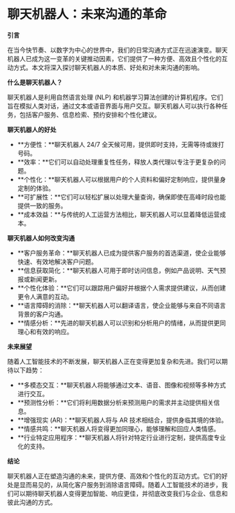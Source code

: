 # 聊天机器人：未来沟通的革命

**引言**

在当今快节奏、以数字为中心的世界中，我们的日常沟通方式正在迅速演变。聊天机器人已成为这一变革的关键推动因素，它们提供了一种方便、高效且个性化的互动方式。本文将深入探讨聊天机器人的本质、好处和对未来沟通的影响。

**什么是聊天机器人？**

聊天机器人是利用自然语言处理 (NLP) 和机器学习算法创建的计算机程序。它们旨在模拟人类对话，通过文本或语音界面与用户交互。聊天机器人可以执行各种任务，包括客户服务、信息检索、预约安排和个性化建议。

**聊天机器人的好处**

* **方便性：**聊天机器人 24/7 全天候可用，提供即时支持，无需等待或拨打号码。
* **效率：**它们可以自动处理重复性任务，释放人类代理以专注于更复杂的问题。
* **个性化：**聊天机器人可以根据用户的个人资料和偏好定制响应，提供量身定制的体验。
* **可扩展性：**它们可以轻松扩展以处理大量查询，确保即使在高峰时段也能提供一致的服务。
* **成本效益：**与传统的人工运营方法相比，聊天机器人可以显着降低运营成本。

**聊天机器人如何改变沟通**

* **客户服务革命：**聊天机器人已成为提供客户服务的首选渠道，使企业能够快速、有效地解决客户问题。
* **信息获取简化：**聊天机器人可用于即时访问信息，例如产品说明、天气预报或新闻更新。
* **个性化体验：**它们可以跟踪用户偏好并根据个人需求提供建议，从而创建更令人满意的互动。
* **语言障碍的消除：**聊天机器人可以翻译语言，使企业能够与来自不同语言背景的客户沟通。
* **情感分析：**先进的聊天机器人可以识别和分析用户的情绪，从而提供更同理心和有效的响应。

**未来展望**

随着人工智能技术的不断发展，聊天机器人正在变得更加复杂和先进。我们可以期待以下趋势：

* **多模态交互：**聊天机器人将能够通过文本、语音、图像和视频等多种方式进行交互。
* **预测性分析：**它们将利用数据分析来预测用户的需求并主动提供相关信息。
* **增强现实 (AR)：**聊天机器人将与 AR 技术相结合，提供身临其境的体验。
* **情感共鸣：**聊天机器人将变得更加同理心，能够理解和回应人类情感。
* **行业特定应用程序：**聊天机器人将针对特定行业进行定制，提供高度专业化的支持。

**结论**

聊天机器人正在塑造沟通的未来，提供方便、高效和个性化的互动方式。它们的好处是显而易见的，从简化客户服务到消除语言障碍。随着人工智能技术的进步，我们可以期待聊天机器人变得更加智能、响应更佳，并彻底改变我们与企业、信息和彼此沟通的方式。
